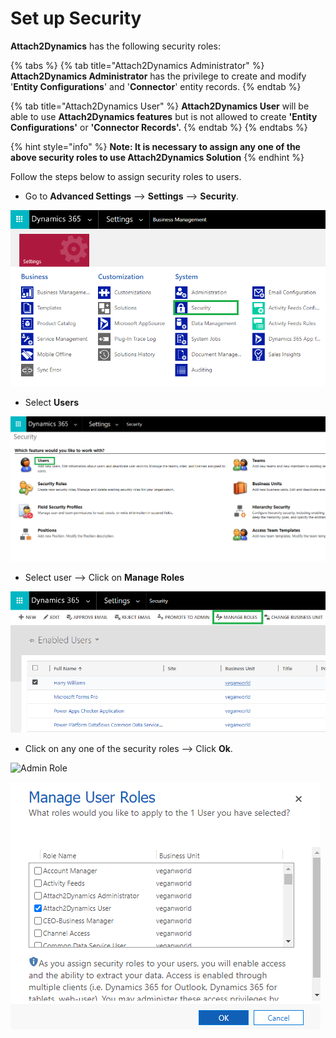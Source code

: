 # Set up Security

**Attach2Dynamics** has the following security roles:

{% tabs %}
{% tab title="Attach2Dynamics Administrator" %}
**Attach2Dynamics Administrator** has the privilege to create and modify '**Entity Configurations**' and '**Connector**' entity records.
{% endtab %}

{% tab title="Attach2Dynamics User" %}
**Attach2Dynamics User** will be able to use **Attach2Dynamics features** but is not allowed to create **'Entity Configurations'** or **'Connector Records'.**
{% endtab %}
{% endtabs %}

{% hint style="info" %}
**Note: It is necessary to assign any one of the above security roles to use Attach2Dynamics Solution**
{% endhint %}

Follow the steps below to assign security roles to users.

* Go to **Advanced Settings** --> **Settings** --> **Security**.

![](<../../.gitbook/assets/a (3).png>)

* Select **Users**

![](<../../.gitbook/assets/b (4).png>)

* Select user --> Click on **Manage Roles**

![](<../../.gitbook/assets/c (5).png>)

* Click on any one of the security roles --> Click **Ok**.

![Admin Role](<../../.gitbook/assets/Set Security\_1 (1).png>)

![User Role](<../../.gitbook/assets/d (4).png>)
